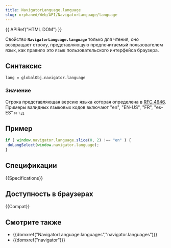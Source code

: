 ```yaml
---
title: NavigatorLanguage.language
slug: orphaned/Web/API/NavigatorLanguage/language
---
```


{{ APIRef("HTML DOM") }}

Свойство **`NavigatorLanguage.language`** только для чтения, оно возвращает строку, представляющую предпочитаемый пользователем язык, как правило это язык пользовательского интерфейса браузера.

## Синтаксис

```
lang = globalObj.navigator.language
```

### Значение

Строка представляющая версию языка которая определена в [RFC 4646](http://tools.ietf.org/html/rfc4646). Примеры валидных языковых кодов включают "en", "EN-US", "FR", "es-ES" и т.д.

## Пример

```js
if ( window.navigator.language.slice(0, 2) !== "en" ) {
 doLangSelect(window.navigator.language);
}
```

## Спецификации

{{Specifications}}

## Доступность в браузерах

{{Compat}}

## Смотрите также

- {{domxref("NavigatorLanguage.languages","navigator.languages")}}
- {{domxref("navigator")}}
